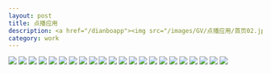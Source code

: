 ```yaml
---
layout: post
title: 点播应用
description: <a href="/dianboapp"><img src="/images/GV/点播应用/首页02.jpg"></a>
category: work
---
```


<img src="/images/GV/点播应用/1.jpg">
<img src="/images/GV/点播应用/首页02.jpg">
<img src="/images/GV/点播应用/电影01.jpg">
<img src="/images/GV/点播应用/电视剧详情01.jpg">
<img src="/images/GV/点播应用/直播03.jpg">
<img src="/images/GV/点播应用/专题详情02.jpg">
<img src="/images/GV/点播应用/推荐.jpg">
<img src="/images/GV/点播应用/二级分类.jpg">
<img src="/images/GV/点播应用/播放电视剧.jpg">
<img src="/images/GV/点播应用/专题详情.jpg">
<img src="/images/GV/点播应用/1.png">
<img src="/images/GV/点播应用/2.png">
<img src="/images/GV/点播应用/3.png">
<img src="/images/GV/点播应用/4.png">
<img src="/images/GV/点播应用/5.png">
<img src="/images/GV/点播应用/6.png">
<img src="/images/GV/点播应用/7.png">
<img src="/images/GV/点播应用/8.png">
<img src="/images/GV/点播应用/9.png">
<img src="/images/GV/点播应用/10.png">
<img src="/images/GV/点播应用/12.png">
<img src="/images/GV/点播应用/13.png">